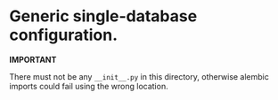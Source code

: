 # Generic single-database configuration.

**IMPORTANT**

There must not be any `__init__.py` in this directory, otherwise alembic imports could fail using the wrong location.
